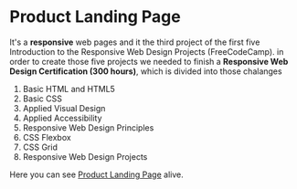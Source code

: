 <h1>Product Landing Page</h1>
It's a <strong>responsive</strong> web pages and it the third project of the first five Introduction to the Responsive Web Design Projects (FreeCodeCamp).
in order to create those five projects we needed to finish a <strong>Responsive Web Design Certification (300 hours)</strong>,
which is divided into those chalanges
 <ol>
  <li>Basic HTML and HTML5</li>
  <li>Basic CSS</li>
  <li>Applied Visual Design</li>
  <li>Applied Accessibility</li>
  <li>Responsive Web Design Principles</li>
  <li>CSS Flexbox</li>
  <li>CSS Grid</li>
  <li>Responsive Web Design Projects</li>
</ol>

Here you can see <a href="https://somaya224.github.io/product-landing-page/">Product Landing Page</a> alive.